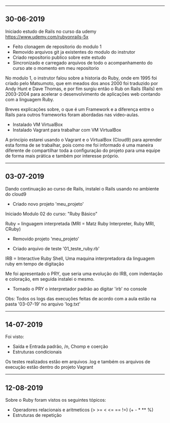 --------------------------------------------------------
30-06-2019
--------------------------------------------------------
Iniciado estudo de Rails no curso da udemy
https://www.udemy.com/rubyonrails-5x

* Feito clonagem de repositorio do modulo 1
* Removido arquivos git ja existentes do modulo do instrutor
* Criado repositorio publico sobre este estudo
* Sincronizado e carregado arquivos de todo o acompanhamento do curso ate o momento em meu repositorio

No modulo 1, o instrutor falou sobre a historia do Ruby, onde em 1995 foi criado pelo Matsumoto, que em meados dos anos 2000 foi traduzido por Andy Hunt e Dave Thomas, e por fim surgiu então o Rub on Rails (Rails) em 2003-2004 para acelerar o desenvolvimento de aplicações web contando com a linguagem Ruby.

Breves explicações sobre, o que é um Framework e a diferença entre o Rails para outros frameworks foram abordadas nas video-aulas.

* Instalado VM VirtualBox
* Instalado Vagrant para trabalhar com VM VirtualBox

A princípio estarei usando o Vagrant e o VirtualBox (Cloud9) para aprender esta forma de se trabalhar, pois como me foi informado é uma maneira diferente de compartilhar toda a configuração do projeto para uma equipe de forma mais prática e também por interesse próprio.

--------------------------------------------------------
03-07-2019
--------------------------------------------------------

Dando continuação ao curso de Rails, instalei o Rails usando no ambiente do cloud9

* Criado novo projeto 'meu_projeto'

Iniciado Modulo 02 do curso: "Ruby Básico"

Ruby = linguagem interpretada (MRI = Matz Ruby Interpreter, Ruby MRI, CRuby)

* Removido projeto 'meu_projeto'

* Criado arquivo de teste '01_teste_ruby.rb'

IRB = Interactive Ruby Shell, Uma maquina interpretadora da linguagem ruby em tempo de digitação

Me foi apresentado o PRY, que seria uma evolução do IRB, com indentação e coloração, em seguida instalei o mesmo.

* Tornado o PRY o interpretador padrão ao digitar 'irb' no console

Obs: Todos os logs das execuções feitas de acordo com a aula estão na pasta '03-07-19' no arquivo 'log.txt'

--------------------------------------------------------
14-07-2019
--------------------------------------------------------

Foi visto:

* Saída e Entrada padrão, /n, Chomp e coerção
* Estruturas condicionais

Os testes realizados estão em arquivos .log e também os arquivos de execução estão dentro do projeto Vagrant


--------------------------------------------------------
12-08-2019
--------------------------------------------------------

Sobre o Ruby foram vistos os seguintes tópicos:

* Operadores relacionais e aritmeticos (> >= < <= == !=) (+ - * ** %)
* Estruturas de repetição
